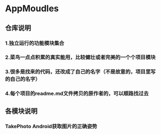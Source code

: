# AppMoudles
## 仓库说明
### 1.独立运行的功能模块集合
### 2.菜鸟一点点积累的真实能用，比较健壮或者完美的一个个项目模块
### 3.很多是找来的代码，还改成了自己的名字（不是故意的，项目里写的自己的名字）
### 4.每个项目的readme.md文件拷贝的原作者的，可以顺路找过去
## 各模块说明
### TakePhoto Android获取图片的正确姿势
